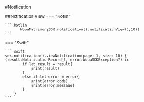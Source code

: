 #Notification 

##Notification View
=== "Kotlin"

    ``` kotlin
           WouaMatrimonySDK.notification().notificationView(1,10)) 
    ```
=== "Swift"

    ``` swift
    sdk.notification().viewNotification(page: 1, size: 10) { (result:NotificationRecord_?, error:WouaSDKException?) in
            if let result = result{
                print(result)
            }
            else if let error = error{
                print(error.code)
                print(error.message)
            }
        }
    ```